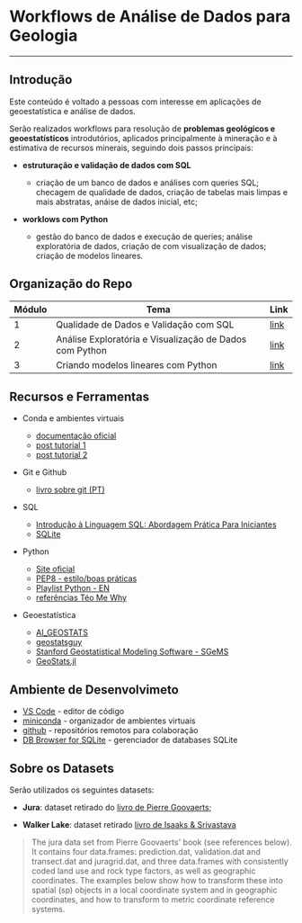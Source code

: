 # Workflows de Análise de Dados para Geologia

---

## Introdução

Este conteúdo é voltado a pessoas com interesse em aplicações de geoestatística e análise de dados.

Serão realizados workflows para resolução de **problemas geológicos e geoestatísticos** introdutórios, aplicados principalmente à mineração e à estimativa de recursos minerais, seguindo dois passos principais:

* **estruturação e validação de dados com SQL**

  * criação de um banco de dados e análises com queries SQL; checagem de qualidade de dados, criação de tabelas mais limpas e mais abstratas, anáise de dados inicial, etc;

* **worklows com Python**
  * gestão do banco de dados e execução de queries; análise exploratória de dados, criação de com visualização de dados; criação de modelos lineares.

## Organização do Repo

| Módulo | Tema | Link |
| --     | --   | -    |
1 | Qualidade de Dados e Validação com SQL                  | [link](https://github.com/luschiro/workflows-geo-data/tree/main/modulo_1)
2 | Análise Exploratória e Visualização de Dados com Python | [link](https://github.com/luschiro/workflows-geo-data/tree/main/modulo_2)
3 | Criando modelos lineares com Python                     | [link](https://github.com/luschiro/workflows-geo-data/tree/main/modulo_3)

## Recursos e Ferramentas

* Conda e ambientes virtuais
  * [documentação oficial](https://docs.conda.io/en/latest/miniconda.html)
  * [post tutorial 1](https://adrianovieira.gitlab.io/posts/conda/)
  * [post tutorial 2](https://www.monolitonimbus.com.br/conda-e-ambientes-virtuais/)

* Git e Github
  * [livro sobre git (PT)](https://git-scm.com/book/pt-br/v2)

* SQL
  * [Introdução à Linguagem SQL: Abordagem Prática Para Iniciantes](https://www.amazon.com.br/Introdu%C3%A7%C3%A3o-Linguagem-SQL-Abordagem-Iniciantes/dp/8575225014/ref=asc_df_8575225014/?tag=googleshopp00-20&linkCode=df0&hvadid=379715966142&hvpos=&hvnetw=g&hvrand=7258438041092360003&hvpone=&hvptwo=&hvqmt=&hvdev=c&hvdvcmdl=&hvlocint=&hvlocphy=1001773&hvtargid=pla-424463399897&psc=1)
  * [SQLite](https://www.sqlite.org/index.html)

* Python
  * [Site oficial](https://www.python.org/)
  * [PEP8 - estilo/boas práticas](https://peps.python.org/pep-0008/)
  * [Playlist Python - EN](https://www.youtube.com/playlist?list=PL-osiE80TeTt2d9bfVyTiXJA-UTHn6WwU)
  * [referências Téo Me Why](https://github.com/TeoMeWhy/teomerefs)

* Geoestatística
  * [AI_GEOSTATS](https://wiki.52north.org/AI_GEOSTATS/WebHome)
  * [geostatsguy](https://github.com/GeostatsGuy)
  * [Stanford Geostatistical Modeling Software - SGeMS](https://sgems.sourceforge.net/)
  * [GeoStats.jl](https://github.com/JuliaEarth/GeoStats.j)

## Ambiente de Desenvolvimeto
  
* [VS Code](https://code.visualstudio.com/) - editor de código
* [miniconda](https://docs.conda.io/en/latest/miniconda.html) - organizador de ambientes virtuais
* [github](https://github.com/) - repositórios remotos para colaboração
* [DB Browser for SQLite](https://sqlitebrowser.org/) - gerenciador de databases SQLite

## Sobre os Datasets

Serão utilizados os seguintes datasets:

* **Jura**: dataset retirado do [livro de Pierre Goovaerts](https://books.google.com.br/books/about/Geostatistics_for_Natural_Resources_Eval.html?id=CW-7tHAaVR0C&redir_esc=y);

* **Walker Lake**: dataset retirado [livro de Isaaks & Srivastava](https://books.google.com.br/books/about/Applied_Geostatistics.html?id=vC2dcXFLI3YC&redir_esc=y)
  
> The jura data set from Pierre Goovaerts' book (see references below). It contains four data.frames: prediction.dat, validation.dat and transect.dat and juragrid.dat, and three data.frames with consistently coded land use and rock type factors, as well as geographic coordinates. The examples below show how to transform these into spatial (sp) objects in a local coordinate system and in geographic coordinates, and how to transform to metric coordinate reference systems.
